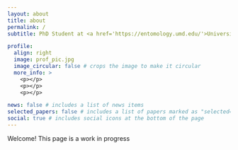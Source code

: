 ```yaml
---
layout: about
title: about
permalink: /
subtitle: PhD Student at <a href='https://entomology.umd.edu/'>University of Maryland, Department of Entomology</a>. <br>Research fellow with <a href='https://www.vaworkinglandscapes.org/'>Smithsonian's Virginia Working Landscapes</a>. </br>

profile:
  align: right
  image: prof_pic.jpg
  image_circular: false # crops the image to make it circular
  more_info: >
    <p></p>
    <p></p>
    <p></p>

news: false # includes a list of news items
selected_papers: false # includes a list of papers marked as "selected={true}"
social: true # includes social icons at the bottom of the page
---
```


Welcome! This page is a work in progress
